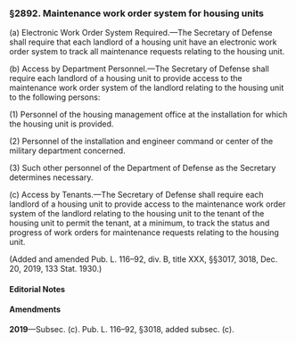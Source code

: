 ### §2892. Maintenance work order system for housing units ###

(a) Electronic Work Order System Required.—The Secretary of Defense shall require that each landlord of a housing unit have an electronic work order system to track all maintenance requests relating to the housing unit.

(b) Access by Department Personnel.—The Secretary of Defense shall require each landlord of a housing unit to provide access to the maintenance work order system of the landlord relating to the housing unit to the following persons:

(1) Personnel of the housing management office at the installation for which the housing unit is provided.

(2) Personnel of the installation and engineer command or center of the military department concerned.

(3) Such other personnel of the Department of Defense as the Secretary determines necessary.

(c) Access by Tenants.—The Secretary of Defense shall require each landlord of a housing unit to provide access to the maintenance work order system of the landlord relating to the housing unit to the tenant of the housing unit to permit the tenant, at a minimum, to track the status and progress of work orders for maintenance requests relating to the housing unit.

(Added and amended Pub. L. 116–92, div. B, title XXX, §§3017, 3018, Dec. 20, 2019, 133 Stat. 1930.)

#### **Editorial Notes** ####

#### Amendments ####

**2019**—Subsec. (c). Pub. L. 116–92, §3018, added subsec. (c).